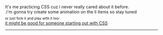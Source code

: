 It's me practicing CSS cuz i never really cared about it before.<br />.i'm gonna try create some animation on the li items so stay tuned<br /> <sub>or just fork it and play with it too</sub>. <br /><u>it might be good for someone starting out with CSS</u> <hr />